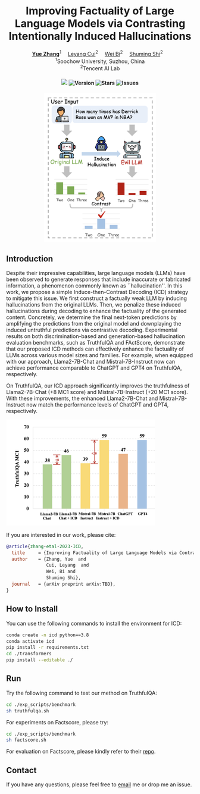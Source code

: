 <div align="center">

# Improving Factuality of Large Language Models via Contrasting Intentionally Induced Hallucinations

<div>
  <a href='https://hillzhang1999.github.io/' target='_blank'><b>Yue Zhang</b></a><sup>1</sup>&emsp;
  <a href='https://nealcly.github.io/' target='_blank'>Leyang Cui</b></a><sup>2</sup>&emsp;
  <a href='https://scholar.google.com/citations?user=aSJcgQMAAAAJ&hl=en/' target='_blank'>Wei Bi</b></a><sup>2</sup>&emsp;
  <a href='https://scholar.google.com/citations?user=Lg31AKMAAAAJ&hl=en/' target='_blank'>Shuming Shi</b></a><sup>2</sup>&emsp;
</div>
<div><sup>1</sup>Soochow University, Suzhou, China</div>
<div><sup>2</sup>Tencent AI Lab</div>

<div>
<h4>

![](https://img.shields.io/badge/PRs-welcome-brightgreen) 
<img src="https://img.shields.io/badge/Version-1.0-blue.svg" alt="Version">
<img src="https://img.shields.io/github/stars/HillZhang1999/ICD?color=yellow" alt="Stars">
<img src="https://img.shields.io/github/issues/HillZhang1999/ICD?color=red" alt="Issues">

</h4>
</div>

<img width="300" alt="image" src="./pics/method.png">

</div>

## Introduction

Despite their impressive capabilities, large language models (LLMs) have been observed to generate responses that include inaccurate or fabricated information, a phenomenon commonly known as ``hallucination''. In this work, we propose a simple Induce-then-Contrast Decoding (ICD) strategy to mitigate this issue. We first construct a factually weak LLM by inducing hallucinations from the original LLMs. Then, we penalize these induced hallucinations during decoding to enhance the factuality of the generated content. Concretely, we determine the final next-token predictions by amplifying the predictions from the original model and downplaying the induced untruthful predictions via contrastive decoding. Experimental results on both discrimination-based and generation-based hallucination evaluation benchmarks, such as TruthfulQA and FActScore, demonstrate that our proposed ICD methods can effectively enhance the factuality of LLMs across various model sizes and families. For example, when equipped with our approach, Llama2-7B-Chat and Mistral-7B-Instruct now can achieve performance comparable to ChatGPT and GPT4 on TruthfulQA, respectively.

On TruthfulQA, our ICD approach significantly improves the truthfulness of Llama2-7B-Chat (+8 MC1 score) and Mistral-7B-Instruct (+20 MC1 score). With these improvements, the enhanced Llama2-7B-Chat and Mistral-7B-Instruct now match the performance levels of ChatGPT and GPT4, respectively.

<img width="400" alt="image" src="./pics/performance.png">

If you are interested in our work, please cite:
```bib
@article{zhang-etal-2023-ICD,
  title     = {Improving Factuality of Large Language Models via Contrasting Intentionally Induced Hallucinations},
  author    = {Zhang, Yue  and
               Cui, Leyang  and
               Wei, Bi and
               Shuming Shi},
  journal   = {arXiv preprint arXiv:TBD},
}
```

## How to Install

You can use the following commands to install the environment for ICD:

```sh
conda create -n icd python==3.8
conda activate icd
pip install -r requirements.txt
cd ./transformers
pip install --editable ./
```

## Run

Try the following command to test our method on TruthfulQA:
```sh
cd ./exp_scripts/benchmark
sh truthfulqa.sh
```

For experiments on Factscore, please try:
```sh
cd ./exp_scripts/benchmark
sh factscore.sh
```
For evaluation on Factscore, please kindly refer to their [repo](https://github.com/shmsw25/FActScore/tree/main).

## Contact

If you have any questions, please feel free to [email](mailto:hillzhang1999@qq.com) me or drop me an issue.
